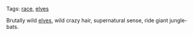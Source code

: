 Tags: [race](Races), [elves](Elves)

Brutally wild [elves](Elves), wild crazy hair, supernatural sense, ride giant jungle-bats.